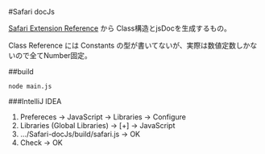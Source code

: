 #Safari docJs

[Safari Extension Reference](https://developer.apple.com/library/safari/documentation/UserExperience/Reference/SafariExtensionsReference/_index.html)  から Class構造とjsDocを生成するもの。

Class Reference には Constants の型が書いてないが、実際は数値定数しかないので全てNumber固定。

##build

<code>node main.js</code>

###IntelliJ IDEA

1. Prefereces -> JavaScript -> Libraries -> Configure 
2. Libraries (Global Libraries) -> [+] -> JavaScript 
3. .../Safari-docJs/build/safari.js -> OK 
4. Check -> OK 
